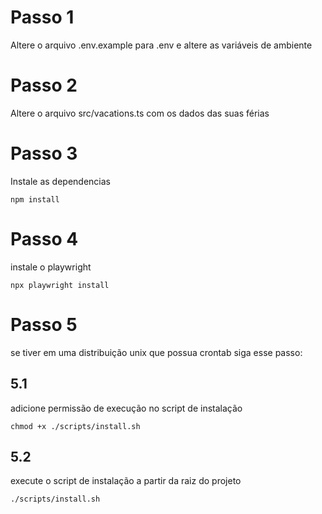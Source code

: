 # Passo 1
Altere o arquivo .env.example para .env e altere as variáveis de ambiente
# Passo 2
Altere o arquivo src/vacations.ts com os dados das suas férias
# Passo 3
Instale as dependencias
```
npm install
```
# Passo 4
instale o playwright
```
npx playwright install
```
# Passo 5
se tiver em uma distribuição unix que possua crontab siga esse passo:
## 5.1
adicione permissão de execução no script de instalação
```
chmod +x ./scripts/install.sh
```
## 5.2
execute o script de instalação a partir da raiz do projeto
```
./scripts/install.sh
```